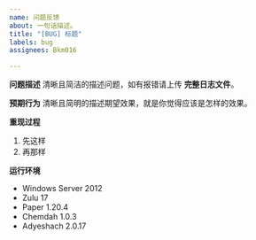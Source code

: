 ```yaml
---
name: 问题反馈
about: 一句话描述。
title: "[BUG] 标题"
labels: bug
assignees: Bkm016

---
```


**问题描述**
清晰且简洁的描述问题，如有报错请上传 **完整日志文件**。

**预期行为**
清晰且简明的描述期望效果，就是你觉得应该是怎样的效果。

**重现过程**
1. 先这样
2. 再那样

**运行环境**
- Windows Server 2012
- Zulu 17
- Paper 1.20.4
- Chemdah 1.0.3
- Adyeshach 2.0.17
